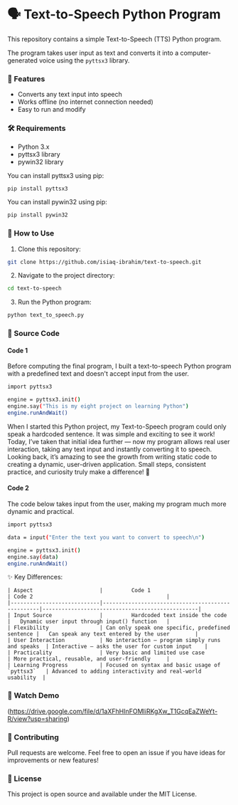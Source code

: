 # 🗣️ Text-to-Speech Python Program

This repository contains a simple Text-to-Speech (TTS) Python program.

The program takes user input as text and converts it into a computer-generated voice using the `pyttsx3` library.

### 🚀 Features
- Converts any text input into speech
- Works offline (no internet connection needed)
- Easy to run and modify

### 🛠️ Requirements
- Python 3.x
- pyttsx3 library
- pywin32 library

You can install pyttsx3 using pip:
```bash
pip install pyttsx3
```

You can install pywin32 using pip:
```bash
pip install pywin32
```

### 📄 How to Use
1. Clone this repository:
```bash
git clone https://github.com/isiaq-ibrahim/text-to-speech.git
```

2. Navigate to the project directory:
```bash
cd text-to-speech
```

3. Run the Python program:
```bash
python text_to_speech.py
```

### 📜 Source Code

#### Code 1

Before computing the final program, I built a text-to-speech Python program with a predefined text and doesn't accept input from the user.

```bash
import pyttsx3

engine = pyttsx3.init()
engine.say("This is my eight project on learning Python")
engine.runAndWait()
```

When I started this Python project, my Text-to-Speech program could only speak a hardcoded sentence. It was simple and exciting to see it work!
Today, I’ve taken that initial idea further — now my program allows real user interaction, taking any text input and instantly converting it to speech.
Looking back, it’s amazing to see the growth from writing static code to creating a dynamic, user-driven application.
Small steps, consistent practice, and curiosity truly make a difference! 🚀

#### Code 2

The code below takes input from the user, making my program much more dynamic and practical.

```bash
import pyttsx3

data = input("Enter the text you want to convert to speech\n")

engine = pyttsx3.init()
engine.say(data)
engine.runAndWait()
```

✨ Key Differences:
```
| Aspect                     |         Code 1                                   | Code 2                                          |
|----------------------------|--------------------------------------------------|-------------------------------------------------|
| Input Source               |         Hardcoded text inside the code           |   Dynamic user input through input() function   |
| Flexibility                | Can only speak one specific, predefined sentence |   Can speak any text entered by the user        |
| User Interaction           | No interaction — program simply runs and speaks  | Interactive — asks the user for custom input    |
| Practicality               | Very basic and limited use case                  | More practical, reusable, and user-friendly     |
| Learning Progress          | Focused on syntax and basic usage of `pyttsx3`   | Advanced to adding interactivity and real-world usability  |
```

### 📢 Watch Demo 
(https://drive.google.com/file/d/1aXFhHInFOMIiRKgXw_T1GcqEaZWeYt-R/view?usp=sharing)

### 🤝 Contributing

Pull requests are welcome. Feel free to open an issue if you have ideas for improvements or new features!

### 📄 License

This project is open source and available under the MIT License.

